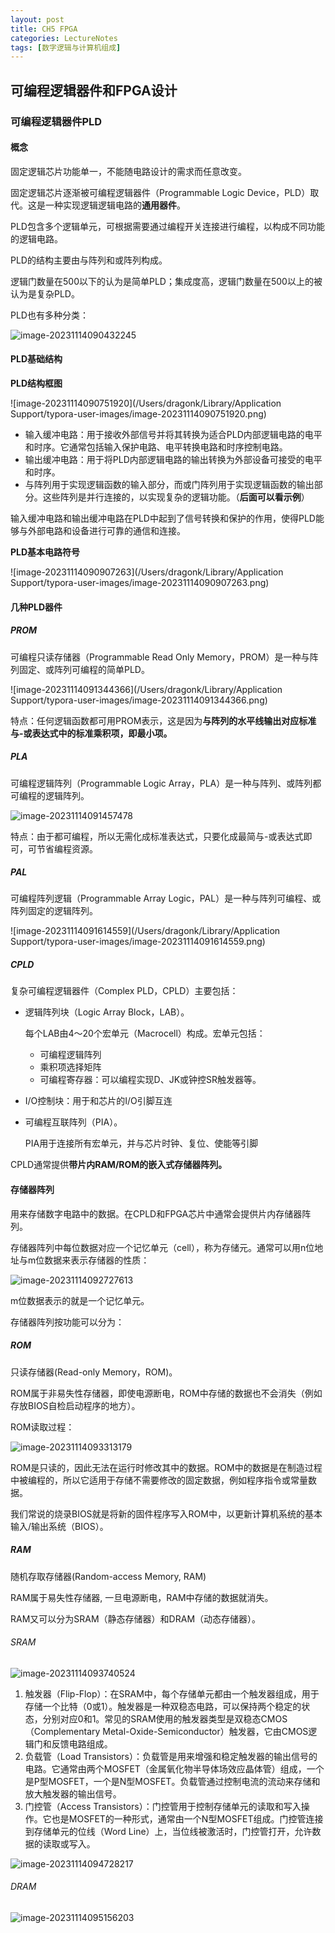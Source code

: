 ```yaml
---
layout: post
title: CH5 FPGA
categories: LectureNotes
tags: [数字逻辑与计算机组成]
---
```


## 可编程逻辑器件和FPGA设计

### 可编程逻辑器件PLD

#### 概念

固定逻辑芯片功能单一，不能随电路设计的需求而任意改变。

固定逻辑芯片逐渐被可编程逻辑器件（Programmable Logic Device，PLD）取代。这是一种实现逻辑逻辑电路的**通用器件**。

PLD包含多个逻辑单元，可根据需要通过编程开关连接进行编程，以构成不同功能的逻辑电路。

PLD的结构主要由与阵列和或阵列构成。

逻辑门数量在500以下的认为是简单PLD；集成度高，逻辑门数量在500以上的被认为是复杂PLD。

PLD也有多种分类：

![image-20231114090432245](https://repo-for-md.oss-cn-beijing.aliyuncs.com/uPic/image-20231114090432245.png)

#### PLD基础结构

**PLD结构框图**

![image-20231114090751920](/Users/dragonk/Library/Application Support/typora-user-images/image-20231114090751920.png)

* 输入缓冲电路：用于接收外部信号并将其转换为适合PLD内部逻辑电路的电平和时序。它通常包括输入保护电路、电平转换电路和时序控制电路。
* 输出缓冲电路：用于将PLD内部逻辑电路的输出转换为外部设备可接受的电平和时序。
* 与阵列用于实现逻辑函数的输入部分，而或门阵列用于实现逻辑函数的输出部分。这些阵列是并行连接的，以实现复杂的逻辑功能。（**后面可以看示例**）

输入缓冲电路和输出缓冲电路在PLD中起到了信号转换和保护的作用，使得PLD能够与外部电路和设备进行可靠的通信和连接。

**PLD基本电路符号**

![image-20231114090907263](/Users/dragonk/Library/Application Support/typora-user-images/image-20231114090907263.png)

#### 几种PLD器件

##### PROM

可编程只读存储器（Programmable Read Only Memory，PROM）是一种与阵列固定、或阵列可编程的简单PLD。

![image-20231114091344366](/Users/dragonk/Library/Application Support/typora-user-images/image-20231114091344366.png)

特点：任何逻辑函数都可用PROM表示，这是因为**与阵列的水平线输出对应标准与-或表达式中的标准乘积项，即最小项。**

##### PLA

可编程逻辑阵列（Programmable Logic Array，PLA）是一种与阵列、或阵列都可编程的逻辑阵列。

![image-20231114091457478](https://repo-for-md.oss-cn-beijing.aliyuncs.com/uPic/image-20231114091457478.png)

特点：由于都可编程，所以无需化成标准表达式，只要化成最简与-或表达式即可，可节省编程资源。

##### PAL

可编程阵列逻辑（Programmable Array Logic，PAL）是一种与阵列可编程、或阵列固定的逻辑阵列。

![image-20231114091614559](/Users/dragonk/Library/Application Support/typora-user-images/image-20231114091614559.png)

##### CPLD

复杂可编程逻辑器件（Complex PLD，CPLD）主要包括：

* 逻辑阵列块（Logic Array Block，LAB）。

  每个LAB由4～20个宏单元（Macrocell）构成。宏单元包括：

  * 可编程逻辑阵列
  * 乘积项选择矩阵
  * 可编程寄存器：可以编程实现D、JK或钟控SR触发器等。

* I/O控制块：用于和芯片的I/O引脚互连

* 可编程互联阵列（PIA）。

  PIA用于连接所有宏单元，并与芯片时钟、复位、使能等引脚

CPLD通常提供**带片内RAM/ROM的嵌入式存储器阵列。**

#### 存储器阵列

用来存储数字电路中的数据。在CPLD和FPGA芯片中通常会提供片内存储器阵列。

存储器阵列中每位数据对应一个记忆单元（cell），称为存储元。通常可以用n位地址与m位数据来表示存储器的性质：

![image-20231114092727613](https://repo-for-md.oss-cn-beijing.aliyuncs.com/uPic/image-20231114092727613.png)

m位数据表示的就是一个记忆单元。

存储器阵列按功能可以分为：

##### ROM

只读存储器(Read-only Memory，ROM)。

ROM属于非易失性存储器，即使电源断电，ROM中存储的数据也不会消失（例如存放BIOS自检启动程序的地方）。

ROM读取过程：

![image-20231114093313179](https://repo-for-md.oss-cn-beijing.aliyuncs.com/uPic/image-20231114093313179.png)

ROM是只读的，因此无法在运行时修改其中的数据。ROM中的数据是在制造过程中被编程的，所以它适用于存储不需要修改的固定数据，例如程序指令或常量数据。

我们常说的烧录BIOS就是将新的固件程序写入ROM中，以更新计算机系统的基本输入/输出系统（BIOS）。

##### RAM

随机存取存储器(Random-access Memory, RAM)

RAM属于易失性存储器, 一旦电源断电，RAM中存储的数据就消失。

RAM又可以分为SRAM（静态存储器）和DRAM（动态存储器）。

###### SRAM

![image-20231114093740524](https://repo-for-md.oss-cn-beijing.aliyuncs.com/uPic/image-20231114093740524.png)

1. 触发器（Flip-Flop）：在SRAM中，每个存储单元都由一个触发器组成，用于存储一个比特（0或1）。触发器是一种双稳态电路，可以保持两个稳定的状态，分别对应0和1。常见的SRAM使用的触发器类型是双稳态CMOS（Complementary Metal-Oxide-Semiconductor）触发器，它由CMOS逻辑门和反馈电路组成。
2. 负载管（Load Transistors）：负载管是用来增强和稳定触发器的输出信号的电路。它通常由两个MOSFET（金属氧化物半导体场效应晶体管）组成，一个是P型MOSFET，一个是N型MOSFET。负载管通过控制电流的流动来存储和放大触发器的输出信号。
3. 门控管（Access Transistors）：门控管用于控制存储单元的读取和写入操作。它也是MOSFET的一种形式，通常由一个N型MOSFET组成。门控管连接到存储单元的位线（Word Line）上，当位线被激活时，门控管打开，允许数据的读取或写入。

![image-20231114094728217](https://repo-for-md.oss-cn-beijing.aliyuncs.com/uPic/image-20231114094728217.png)

###### DRAM

![image-20231114095156203](https://repo-for-md.oss-cn-beijing.aliyuncs.com/uPic/image-20231114095156203.png)